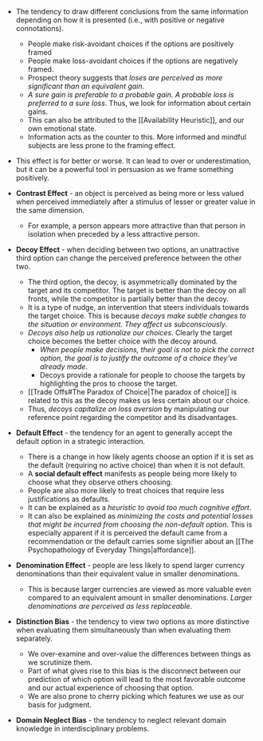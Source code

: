* The tendency to draw different conclusions from the same information depending on how it is presented (i.e., with positive or negative connotations).
	* People make risk-avoidant choices if the options are positively framed
	* People make loss-avoidant choices if the options are negatively framed.
	* Prospect theory suggests that *loses are perceived as more significant than an equivalent gain*.
	* *A sure gain is preferable to a probable gain. A probable loss is preferred to a sure loss*. Thus, we look for information about certain gains.
	* This can also be attributed to the [[Availability Heuristic]], and our own emotional state. 
	* Information acts as the counter to this. More informed and mindful subjects are less prone to the framing effect.
* This effect is for better or worse. It can lead to over or underestimation, but it can be a powerful tool in persuasion as we frame something positively.

* **Contrast Effect** - an object is perceived as being more or less valued when perceived immediately after a stimulus of lesser or greater value in the same dimension. 
	* For example, a person appears more attractive than that person in isolation when preceded by a less attractive person.

* **Decoy Effect** - when deciding between two options, an unattractive third option can change the perceived preference between the other two.
	* The third option, the decoy, is asymmetrically dominated by the target and its competitor. The target is better than the decoy on all fronts, while the competitor is partially better than the decoy.
	* It is a type of nudge, an intervention that steers individuals towards the target choice. This is because *decoys make subtle changes to the situation or environment. They affect us subconsciously*.
	* *Decoys also help us rationalize our choices*. Clearly the target choice becomes the better choice with the decoy around.
		* *When people make decisions, their goal is not to pick the correct option, the goal is to justify the outcome of a choice they've already made*.
		* Decoys provide a rationale for people to choose the targets by highlighting the pros to choose the target.
	* [[Trade Offs#The Paradox of Choice|The paradox of choice]] is related to this as the decoy makes us less certain about our choice.
	* Thus, *decoys capitalize on loss aversion* by manipulating our reference point regarding the competitor and its disadvantages.

* **Default Effect** - the tendency for an agent to generally accept the default option in a strategic interaction. 
	* There is a change in how likely agents choose an option if it is set as the default (requiring no active choice) than when it is not default.
	* A **social default effect** manifests as people being more likely to choose what they observe others choosing. 
	* People are also more likely to treat choices that require less justifications as defaults.
	* It can be explained as a *heuristic to avoid too much cognitive effort*. 
	* It can also be explained as *minimizing the costs and potential losses that might be incurred from choosing the non-default option*. This is especially apparent if it is perceived the default came from a recommendation or the default carries some signifier about an [[The Psychopathology of Everyday Things|affordance]].

* **Denomination Effect** - people are less likely to spend larger currency denominations than their equivalent value in smaller denominations. 
	* This is because larger currencies are viewed as more valuable even compared to an equivalent amount in smaller denominations. *Larger denominations are perceived as less replaceable*.

* **Distinction Bias** - the tendency to view two options as more distinctive when evaluating them simultaneously than when evaluating them separately.
	* We over-examine and over-value the differences between things as we scrutinize them.
	* Part of what gives rise to this bias is the disconnect between our prediction of which option will lead to the most favorable outcome and our actual experience of choosing that option.
	* We are also prone to cherry picking which features we use as our basis for judgment.

* **Domain Neglect Bias** - the tendency to neglect relevant domain knowledge in interdisciplinary problems.